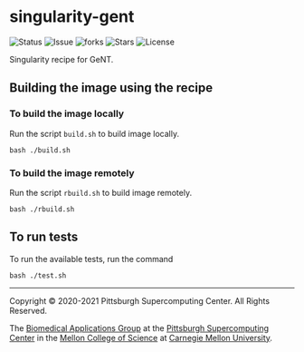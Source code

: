 # singularity-gent
![Status](https://github.com/pscedu/singularity-gent/actions/workflows/main.yml/badge.svg)
![Issue](https://img.shields.io/github/issues/pscedu/singularity-gent)
![forks](https://img.shields.io/github/forks/pscedu/singularity-gent)
![Stars](https://img.shields.io/github/stars/pscedu/singularity-gent)
![License](https://img.shields.io/github/license/pscedu/singularity-gent)

Singularity recipe for GeNT.

## Building the image using the recipe

### To build the image locally
Run the script `build.sh` to build image locally.

```
bash ./build.sh
```

### To build the image remotely
Run the script `rbuild.sh` to build image remotely.

```
bash ./rbuild.sh
```
## To run tests
To run the available tests, run the command

```
bash ./test.sh
```

---
Copyright © 2020-2021 Pittsburgh Supercomputing Center. All Rights Reserved.

The [Biomedical Applications Group](https://www.psc.edu/biomedical-applications/) at the [Pittsburgh Supercomputing
Center](http://www.psc.edu) in the [Mellon College of Science](https://www.cmu.edu/mcs/) at [Carnegie Mellon University](http://www.cmu.edu).
